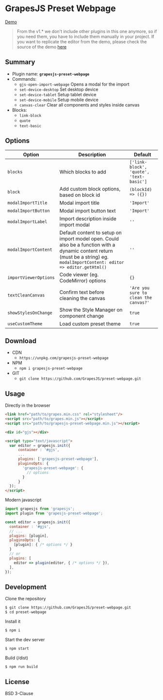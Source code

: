 # GrapesJS Preset Webpage

[Demo](http://grapesjs.com/demo.html)

> From the v1.* we don't include other plugins in this one anymore, so if you need them, you have to include them manually in your project. If you want to replicate the editor from the demo, please check the source of the demo [here](https://github.com/GrapesJS/grapesjs/blob/gh-pages/demo.html)

## Summary

* Plugin name: **`grapesjs-preset-webpage`**
* Commands:
  * `gjs-open-import-webpage` Opens a modal for the import
  * `set-device-desktop` Set desktop device
  * `set-device-tablet` Setup tablet device
  * `set-device-mobile` Setup mobile device
  * `canvas-clear` Clear all components and styles inside canvas
* Blocks:
  * `link-block`
  * `quote`
  * `text-basic`

## Options

| Option | Description | Default |
| - | - | - |
| `blocks` | Which blocks to add | `['link-block', 'quote', 'text-basic']` |
|`block`| Add custom block options, based on block id|`(blockId) => ({})`|
| `modalImportTitle` | Modal import title | `'Import'` |
| `modalImportButton` | Modal import button text | `'Import'` |
| `modalImportLabel` | Import description inside import modal | `''` |
| `modalImportContent` | Default content to setup on import model open. Could also be a function with a dynamic content return (must be a string) eg. `modalImportContent: editor => editor.getHtml()` | `''` |
| `importViewerOptions` | Code viewer (eg. CodeMirror) options | `{}` |
| `textCleanCanvas` | Confirm text before cleaning the canvas | `'Are you sure to clean the canvas?'` |
| `showStylesOnChange` | Show the Style Manager on component change | `true` |
| `useCustomTheme` | Load custom preset theme | `true` |

## Download

* CDN
  * `https://unpkg.com/grapesjs-preset-webpage`
* NPM
  * `npm i grapesjs-preset-webpage`
* GIT
  * `git clone https://github.com/GrapesJS/preset-webpage.git`

## Usage

Directly in the browser
```html
<link href="path/to/grapes.min.css" rel="stylesheet"/>
<script src="path/to/grapes.min.js"></script>
<script src="path/to/grapesjs-preset-webpage.min.js"></script>

<div id="gjs"></div>

<script type="text/javascript">
  var editor = grapesjs.init({
      container : '#gjs',
      ...
      plugins: ['grapesjs-preset-webpage'],
      pluginsOpts: {
        'grapesjs-preset-webpage': {
          // options
        }
      }
  });
</script>
```

Modern javascript
```js
import grapesjs from 'grapesjs';
import plugin from 'grapesjs-preset-webpage';

const editor = grapesjs.init({
  container : '#gjs',
  // ...
  plugins: [plugin],
  pluginsOpts: {
    [plugin]: { /* options */ }
  }
  // or
  plugins: [
    editor => plugin(editor, { /* options */ }),
  ],
});
```

## Development

Clone the repository

```sh
$ git clone https://github.com/GrapesJS/preset-webpage.git
$ cd preset-webpage
```

Install it

```sh
$ npm i
```

Start the dev server

```sh
$ npm start
```

Build (/dist)

```sh
$ npm run build
```


## License

BSD 3-Clause
